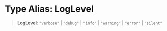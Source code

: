 # Type Alias: LogLevel

> **LogLevel**: `"verbose"` \| `"debug"` \| `"info"` \| `"warning"` \| `"error"` \| `"silent"`
